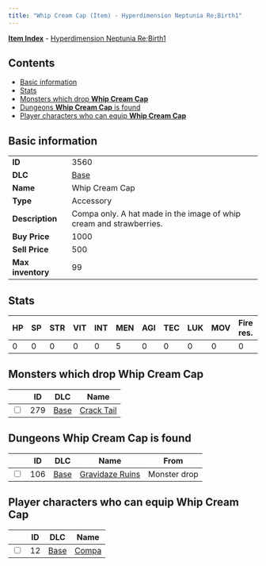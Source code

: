 ```yaml
---
title: "Whip Cream Cap (Item) - Hyperdimension Neptunia Re;Birth1"
---
```


[**Item Index**](/neptunia/rb1/item/index.html) - [Hyperdimension Neptunia Re;Birth1](/neptunia/rb1)

## Contents

- [Basic information](#basic-information)
- [Stats](#stats)
- [Monsters which drop **Whip Cream Cap**](#monsters-which-drop-whip-cream-cap)
- [Dungeons **Whip Cream Cap** is found](#dungeons-whip-cream-cap-is-found)
- [Player characters who can equip **Whip Cream Cap**](#player-characters-who-can-equip-whip-cream-cap)

## Basic information

|   |   |
| -- | -- |
| **ID** | 3560 |
| **DLC** | [Base](/neptunia/rb1/dlc/1-base.html) |
| **Name** | Whip Cream Cap |
| **Type** | Accessory |
| **Description** | Compa only. A hat made in the image of whip cream and strawberries. |
| **Buy Price** | 1000 |
| **Sell Price** | 500 |
| **Max inventory** | 99 |


## Stats

| HP | SP | STR | VIT | INT | MEN | AGI | TEC | LUK | MOV | Fire res. | Ice res. | Wind res. | Lightning res. |
| -- | -- | --- | --- | --- | --- | --- | --- | --- | --- | --------- | -------- | --------- | -------------- |
| 0 | 0 | 0 | 0 | 0 | 5 | 0 | 0 | 0 | 0 | 0 | 0 | 0 | 0 |


## Monsters which drop **Whip Cream Cap**

|    | ID | DLC | Name |
| -- | -- | --- | ---- |
| <input type="checkbox" id="rb1-monster-1-279" class="trackbox" /> | 279 | [Base](/neptunia/rb1/dlc/1-base.html) | [Crack Tail](/neptunia/rb1/monster/1-279-crack-tail.html) |


## Dungeons **Whip Cream Cap** is found

|    | ID | DLC | Name | From |
| -- | -- | --- | ---- | ---- |
| <input type="checkbox" id="rb1-dungeon-1-106" class="trackbox" /> | 106 | [Base](/neptunia/rb1/dlc/1-base.html) | [Gravidaze Ruins](/neptunia/rb1/dungeon/1-106-gravidaze-ruins.html) | Monster drop |


## Player characters who can equip **Whip Cream Cap**

|    | ID | DLC | Name |
| -- | -- | --- | ---- |
| <input type="checkbox" id="rb1-player-1-12" class="trackbox" /> | 12 | [Base](/neptunia/rb1/dlc/1-base.html) | [Compa](/neptunia/rb1/player/1-12-compa.html) |
